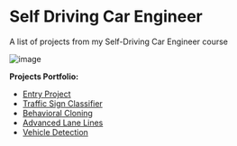 # Self Driving Car Engineer
A list of projects from my Self-Driving Car Engineer course

![image](https://user-images.githubusercontent.com/29335742/222955895-ae8bf979-9a70-457f-a208-c5795a9b8612.png)


**Projects Portfolio:**

* [Entry Project](https://github.com/AlessandroGulli/Self-DrivingCar-Engineer/tree/master/Udacity/1st%20Term/Entry%20Project)
* [Traffic Sign Classifier](https://github.com/AlessandroGulli/Self-DrivingCar-Engineer/tree/master/Udacity/1st%20Term/Traffic%20Sign%20Classifier%20Project)
* [Behavioral Cloning](https://github.com/AlessandroGulli/Self-DrivingCar-Engineer/tree/master/Udacity/1st%20Term/Behavioral%20Cloning%20Project)
* [Advanced Lane Lines](https://github.com/AlessandroGulli/Self-DrivingCar-Engineer/tree/master/Udacity/1st%20Term/Advanced%20Lane%20Lines%20Project)
* [Vehicle Detection](https://github.com/AlessandroGulli/Self-DrivingCar-Engineer/tree/master/Udacity/1st%20Term/Vehicle%20Detection%20Project)
